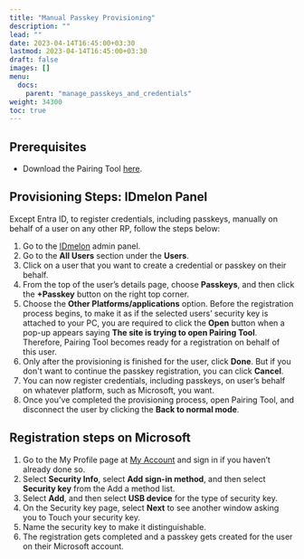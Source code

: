 ```yaml
---
title: "Manual Passkey Provisioning"
description: ""
lead: ""
date: 2023-04-14T16:45:00+03:30
lastmod: 2023-04-14T16:45:00+03:30
draft: false
images: []
menu:
  docs:
    parent: "manage_passkeys_and_credentials"
weight: 34300
toc: true
---
```


## Prerequisites

- Download the Pairing Tool [here](https://idmelon.com/docs/downloads).

## Provisioning Steps: IDmelon Panel

Except Entra ID, to register credentials, including passkeys, manually on behalf of a user on any other RP, follow the steps below:

1. Go to the [IDmelon](https://panel.idmelon.com/) admin panel.
2. Go to the **All Users** section under the **Users**.
3. Click on a user that you want to create a credential or passkey on their behalf.
4. From the top of the user’s details page, choose **Passkeys**, and then click the **+Passkey** button on the right top corner.
5. Choose the **Other Platforms/applications** option. Before the registration process begins, to make it as if the selected users’ security key is attached to your PC, you are required to click the **Open** button when a pop-up appears saying **The site is trying to open Pairing Tool**. Therefore, Pairing Tool becomes ready for a registration on behalf of this user.
6. Only after the provisioning is finished for the user, click **Done**. But if you don't want to continue the passkey registration, you can click **Cancel**.
7. You can now register credentials, including passkeys, on user’s behalf on whatever platform, such as Microsoft, you want.
8. Once you’ve completed the provisioning process, open Pairing Tool, and disconnect the user by clicking the **Back to normal mode**.

## Registration steps on Microsoft

1. Go to the My Profile page at [My Account](https://myaccount.microsoft.com) and sign in if you haven’t already done so.
2. Select **Security Info**, select **Add sign-in method**, and then select **Security key** from the Add a method list.
3. Select **Add**, and then select **USB device** for the type of security key.
4. On the Security key page, select **Next** to see another window asking you to Touch your security key.
5. Name the security key to make it distinguishable.
6. The registration gets completed and a passkey gets created for the user on their Microsoft account.
